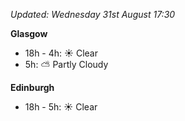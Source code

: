 *Updated: Wednesday 31st August 17:30*

**Glasgow**

* 18h - 4h: :sunny: Clear
* 5h: :partly_sunny: Partly Cloudy

**Edinburgh**

* 18h - 5h: :sunny: Clear
